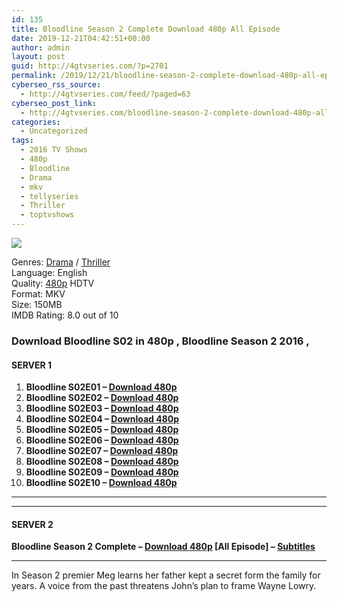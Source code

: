 ```yaml
---
id: 135
title: Bloodline Season 2 Complete Download 480p All Episode
date: 2019-12-21T04:42:51+00:00
author: admin
layout: post
guid: http://4gtvseries.com/?p=2701
permalink: /2019/12/21/bloodline-season-2-complete-download-480p-all-episode/
cyberseo_rss_source:
  - http://4gtvseries.com/feed/?paged=63
cyberseo_post_link:
  - http://4gtvseries.com/bloodline-season-2-complete-download-480p-all-episode/
categories:
  - Uncategorized
tags:
  - 2016 TV Shows
  - 480p
  - Bloodline
  - Drama
  - mkv
  - tellyseries
  - Thriller
  - toptvshows
---
```

<img class="aligncenter" src="https://1.bp.blogspot.com/-XXtVsTnjtWk/Xf2iCcKkwAI/AAAAAAAAAlo/DxfcokExrhMyae33KRroi15BpjKdi335gCK4BGAYYCw/s1600/Bloodline%2BSeason%2B2.jpg" />

Genres:&nbsp;<a href="http://4gtvseries.com/tag/drama/" data-wpel-link="internal">Drama</a> / <a href="http://4gtvseries.com/tag/thriller/" data-wpel-link="internal">Thriller</a>  
Language: English  
Quality:&nbsp;<a href="http://4gtvseries.com/tag/480p/" data-wpel-link="internal">480p</a>&nbsp;HDTV  
Format: MKV  
Size: 150MB  
IMDB Rating: 8.0 out of 10

### **Download Bloodline S02 in 480p , Bloodline Season 2 2016 ,&nbsp;**

#### <span><strong>SERVER 1</strong></span>

  1. **Bloodline S02E01 – <a href="http://slink.dl480p.xyz/KuC36vI" data-wpel-link="external" target="_blank" rel="nofollow external noopener noreferrer" class="wpel-icon-left"><i class="wpel-icon fa fa-download" aria-hidden="true"></i>Download 480p</a>**
  2. **Bloodline S02E02 – <a href="http://slink.dl480p.xyz/50Xzi" data-wpel-link="external" target="_blank" rel="nofollow external noopener noreferrer" class="wpel-icon-left"><i class="wpel-icon fa fa-download" aria-hidden="true"></i>Download 480p</a>**
  3. **Bloodline S02E03 – <a href="http://slink.dl480p.xyz/WNyV" data-wpel-link="external" target="_blank" rel="nofollow external noopener noreferrer" class="wpel-icon-left"><i class="wpel-icon fa fa-download" aria-hidden="true"></i>Download 480p</a>**
  4. **Bloodline S02E04 – <a href="http://slink.dl480p.xyz/oiydtlR" data-wpel-link="external" target="_blank" rel="nofollow external noopener noreferrer" class="wpel-icon-left"><i class="wpel-icon fa fa-download" aria-hidden="true"></i>Download 480p</a>**
  5. **Bloodline S02E05 – <a href="http://slink.dl480p.xyz/3XQF" data-wpel-link="external" target="_blank" rel="nofollow external noopener noreferrer" class="wpel-icon-left"><i class="wpel-icon fa fa-download" aria-hidden="true"></i>Download 480p</a>**
  6. **Bloodline S02E06 – <a href="http://slink.dl480p.xyz/FebMJ" data-wpel-link="external" target="_blank" rel="nofollow external noopener noreferrer" class="wpel-icon-left"><i class="wpel-icon fa fa-download" aria-hidden="true"></i>Download 480p</a>**
  7. **Bloodline S02E07 – <a href="http://slink.dl480p.xyz/FH4OX" data-wpel-link="external" target="_blank" rel="nofollow external noopener noreferrer" class="wpel-icon-left"><i class="wpel-icon fa fa-download" aria-hidden="true"></i>Download 480p</a>**
  8. **Bloodline S02E08 – <a href="http://slink.dl480p.xyz/crfM" data-wpel-link="external" target="_blank" rel="nofollow external noopener noreferrer" class="wpel-icon-left"><i class="wpel-icon fa fa-download" aria-hidden="true"></i>Download 480p</a>**
  9. **Bloodline S02E09 – <a href="http://slink.dl480p.xyz/eU0F" data-wpel-link="external" target="_blank" rel="nofollow external noopener noreferrer" class="wpel-icon-left"><i class="wpel-icon fa fa-download" aria-hidden="true"></i>Download 480p</a>**
 10. **Bloodline S02E10 – <a href="http://slink.dl480p.xyz/fSSdP" data-wpel-link="external" target="_blank" rel="nofollow external noopener noreferrer" class="wpel-icon-left"><i class="wpel-icon fa fa-download" aria-hidden="true"></i>Download 480p</a>**

* * *

* * *

#### <span><strong>SERVER 2</strong></span>

**Bloodline Season 2 Complete – <a href="http://dl480p.xyz/2838/" data-wpel-link="external" target="_blank" rel="nofollow external noopener noreferrer" class="wpel-icon-left"><i class="wpel-icon fa fa-download" aria-hidden="true"></i>Download 480p</a> [All Episode] – <a href="https://subscene.com/subtitles/bloodline-second-season" data-wpel-link="external" target="_blank" rel="nofollow external noopener noreferrer" class="wpel-icon-left"><i class="wpel-icon fa fa-download" aria-hidden="true"></i>Subtitles</a>**

* * *

In Season 2 premier Meg learns her father kept a secret form the family for years. A voice from the past threatens John’s plan to frame Wayne Lowry.

<div align="center">
</div>